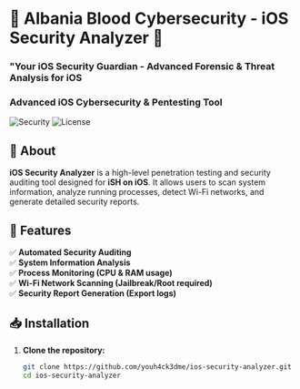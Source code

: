 # 🔴 Albania Blood Cybersecurity - iOS Security Analyzer 🔴
### **"Your iOS Security Guardian - Advanced Forensic &amp; Threat Analysis for iOS**
### **Advanced iOS Cybersecurity & Pentesting Tool**

![Security](https://img.shields.io/badge/security-high-green) ![License](https://img.shields.io/badge/license-MIT-blue)

## 📌 About
**iOS Security Analyzer** is a high-level penetration testing and security auditing tool designed for **iSH on iOS**. It allows users to scan system information, analyze running processes, detect Wi-Fi networks, and generate detailed security reports.

## 🚀 Features
✅ **Automated Security Auditing**  
✅ **System Information Analysis**  
✅ **Process Monitoring (CPU & RAM usage)**  
✅ **Wi-Fi Network Scanning (Jailbreak/Root required)**  
✅ **Security Report Generation (Export logs)**  

## 📥 Installation
1. **Clone the repository:**
   ```sh
   git clone https://github.com/youh4ck3dme/ios-security-analyzer.git
   cd ios-security-analyzer

# 

